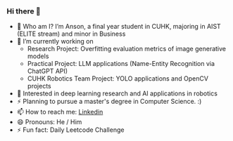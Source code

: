 ### Hi there 👋

<!--
**thshek0/thshek0** is a ✨ _special_ ✨ repository because its `README.md` (this file) appears on your GitHub profile.

Here are some ideas to get you started:
-->
- 🤔 Who am I? I’m Anson, a final year student in CUHK, majoring in AIST (ELITE stream) and minor in Business
- 🔭 I’m currently working on
  - Research Project: Overfitting evaluation metrics of image generative models
  - Practical Project: LLM applications (Name-Entity Recognition via ChatGPT API)
  - CUHK Robotics Team Project: YOLO applications and OpenCV projects
- 🌱 Interested in deep learning research and AI applications in robotics
- ⚡ Planning to pursue a master's degree in Computer Science. :)
- 📫 How to reach me: [Linkedin](https://www.linkedin.com/in/tsz-him-shek-823829201/)
- 😄 Pronouns: He / Him
- ⚡ Fun fact: Daily Leetcode Challenge

